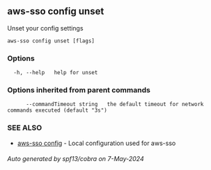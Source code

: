 ## aws-sso config unset

Unset your config settings

```
aws-sso config unset [flags]
```

### Options

```
  -h, --help   help for unset
```

### Options inherited from parent commands

```
      --commandTimeout string   the default timeout for network commands executed (default "3s")
```

### SEE ALSO

* [aws-sso config](aws-sso_config.md)	 - Local configuration used for aws-sso

###### Auto generated by spf13/cobra on 7-May-2024
